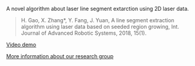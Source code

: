 A novel algorithm about laser line segment extarction using 2D laser data.

> H. Gao, X. Zhang*, Y. Fang, J. Yuan, A line segment extraction algorithm using laser data based on seeded region growing, Int. Journal of Advanced Robotic Systems, 2018, 15(1).

[Video demo](https://youtu.be/yNN9NRioOBc)

[More information about our research group](https://rh.nankai.edu.cn/)
